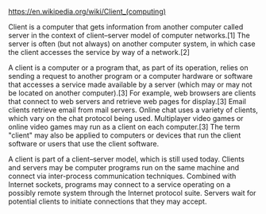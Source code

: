 https://en.wikipedia.org/wiki/Client_(computing)

Client is a computer that gets information from another computer called server in the context of client–server model of computer networks.[1] The server is often (but not always) on another computer system, in which case the client accesses the service by way of a network.[2]

A client is a computer or a program that, as part of its operation, relies on sending a request to another program or a computer hardware or software that accesses a service made available by a server (which may or may not be located on another computer).[3] For example, web browsers are clients that connect to web servers and retrieve web pages for display.[3] Email clients retrieve email from mail servers. Online chat uses a variety of clients, which vary on the chat protocol being used. Multiplayer video games or online video games may run as a client on each computer.[3] The term "client" may also be applied to computers or devices that run the client software or users that use the client software.

A client is part of a client–server model, which is still used today. Clients and servers may be computer programs run on the same machine and connect via inter-process communication techniques. Combined with Internet sockets, programs may connect to a service operating on a possibly remote system through the Internet protocol suite. Servers wait for potential clients to initiate connections that they may accept.
